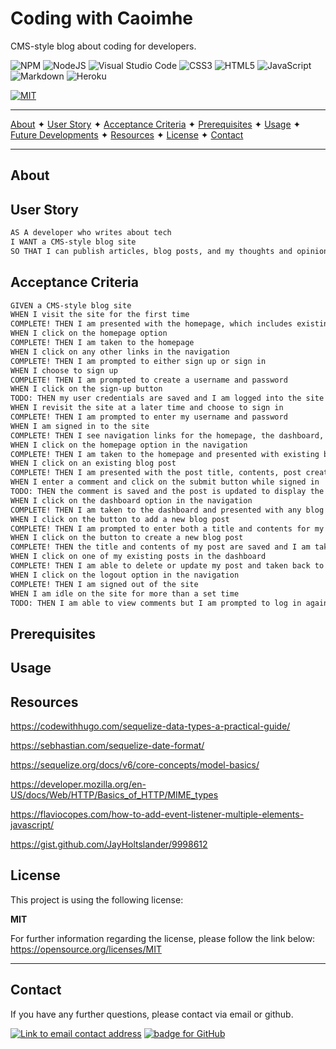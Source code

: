 # Coding with Caoimhe
CMS-style blog about coding for developers.


![NPM](https://img.shields.io/badge/NPM-%23000000.svg?style=for-the-badge&logo=npm&logoColor=white) ![NodeJS](https://img.shields.io/badge/node.js-6DA55F?style=for-the-badge&logo=node.js&logoColor=white) ![Visual Studio Code](https://img.shields.io/badge/Visual%20Studio%20Code-0078d7.svg?style=for-the-badge&logo=visual-studio-code&logoColor=white)   ![CSS3](https://img.shields.io/badge/css3-%231572B6.svg?style=for-the-badge&logo=css3&logoColor=white)  ![HTML5](https://img.shields.io/badge/html5-%23E34F26.svg?style=for-the-badge&logo=html5&logoColor=white)   ![JavaScript](https://img.shields.io/badge/javascript-%23323330.svg?style=for-the-badge&logo=javascript&logoColor=%23F7DF1E)   ![Markdown](https://img.shields.io/badge/markdown-%23000000.svg?style=for-the-badge&logo=markdown&logoColor=white)   ![Heroku](https://img.shields.io/badge/heroku-%23430098.svg?style=for-the-badge&logo=heroku&logoColor=white)

[![MIT](https://img.shields.io/badge/License-MIT-yellow?style=for-the-badge)](https://opensource.org/licenses/MIT)

----------------------------------------------------------------

[About](#about)  ✦  [User Story](#user-story)  ✦  [Acceptance Criteria](#acceptance-criteria)  ✦  [Prerequisites](#prerequisites)  ✦  [Usage](#usage)  ✦  [Future Developments](#future-developments)  ✦  [Resources](#resources)  ✦  [License](#license)  ✦  [Contact](#contact)

----------------------------------------------------------------

## About


## User Story
```md
AS A developer who writes about tech
I WANT a CMS-style blog site
SO THAT I can publish articles, blog posts, and my thoughts and opinions
```

## Acceptance Criteria
```md
GIVEN a CMS-style blog site
WHEN I visit the site for the first time
COMPLETE! THEN I am presented with the homepage, which includes existing blog posts if any have been posted; navigation links for the homepage and the dashboard; and the option to log in
WHEN I click on the homepage option
COMPLETE! THEN I am taken to the homepage
WHEN I click on any other links in the navigation
COMPLETE! THEN I am prompted to either sign up or sign in
WHEN I choose to sign up
COMPLETE! THEN I am prompted to create a username and password
WHEN I click on the sign-up button
TODO: THEN my user credentials are saved and I am logged into the site FIXME: [needs to refresh to dashboard/homepage]
WHEN I revisit the site at a later time and choose to sign in
COMPLETE! THEN I am prompted to enter my username and password
WHEN I am signed in to the site
COMPLETE! THEN I see navigation links for the homepage, the dashboard, and the option to log out
WHEN I click on the homepage option in the navigation
COMPLETE! THEN I am taken to the homepage and presented with existing blog posts that include the post title and the date created
WHEN I click on an existing blog post
COMPLETE! THEN I am presented with the post title, contents, post creator’s username, and date created for that post and have the option to leave a comment
WHEN I enter a comment and click on the submit button while signed in
TODO: THEN the comment is saved and the post is updated to display the comment, the comment creator’s username, and the date created
WHEN I click on the dashboard option in the navigation
COMPLETE! THEN I am taken to the dashboard and presented with any blog posts I have already created and the option to add a new blog post
WHEN I click on the button to add a new blog post
COMPLETE! THEN I am prompted to enter both a title and contents for my blog post
WHEN I click on the button to create a new blog post
COMPLETE! THEN the title and contents of my post are saved and I am taken back to an updated dashboard with my new blog post
WHEN I click on one of my existing posts in the dashboard
COMPLETE! THEN I am able to delete or update my post and taken back to an updated dashboard
WHEN I click on the logout option in the navigation
COMPLETE! THEN I am signed out of the site
WHEN I am idle on the site for more than a set time
TODO: THEN I am able to view comments but I am prompted to log in again before I can add, update, or delete comments
```


## Prerequisites



## Usage



## Resources
https://codewithhugo.com/sequelize-data-types-a-practical-guide/

https://sebhastian.com/sequelize-date-format/

https://sequelize.org/docs/v6/core-concepts/model-basics/

https://developer.mozilla.org/en-US/docs/Web/HTTP/Basics_of_HTTP/MIME_types

https://flaviocopes.com/how-to-add-event-listener-multiple-elements-javascript/

https://gist.github.com/JayHoltslander/9998612



## License
This project is using the following license:

**MIT**

For further information regarding the license, please follow the link below:
 https://opensource.org/licenses/MIT

----------------------------------------------------------------

## Contact 
If you have any further questions, please contact via email or github.

<a href="mailto:caoimhejyoti@gmail.com"><img alt="Link to email contact address" src="https://img.shields.io/badge/email-D14836?style=for-the-badge" target="_blank" /></a>  <a href="https://github.com/caoimhejyoti"><img alt="badge for GitHub" src="https://img.shields.io/badge/github-%23121011.svg?style=for-the-badge&logo=github&logoColor=white" target="_blank" /></a>